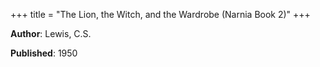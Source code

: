 +++
title = "The Lion, the Witch, and the Wardrobe (Narnia Book 2)"
+++



**Author**: Lewis, C.S.

**Published**: 1950